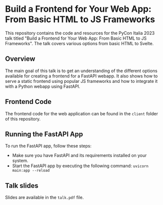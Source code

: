 # Build a Frontend for Your Web App: From Basic HTML to JS Frameworks

This repository contains the code and resources for the PyCon Italia 2023 talk 
titled "Build a Frontend for Your Web App: From Basic HTML to JS Frameworks". 
The talk covers various options from basic HTML to Svelte.

## Overview

The main goal of this talk is to get an understanding of the different options 
available for creating a frontend for a FastAPI webapp. It also shows how to 
serve a static frontend using popular JS frameworks and how to integrate it 
with a Python webapp using FastAPI.

## Frontend Code

The frontend code for the web application can be found in the `client` folder 
of this repository.

## Running the FastAPI App

To run the FastAPI app, follow these steps:

 - Make sure you have FastAPI and its requirements installed on your system.
 - Start the FastAPI app by executing the following command: `uvicorn main:app --reload`

## Talk slides

Slides are available in the `talk.pdf` file.